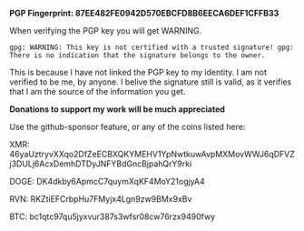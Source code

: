 __PGP Fingerprint: 87EE482FE0942D570EBCFD8B6EECA6DEF1CFFB33__


When verifying the PGP key you will get WARNING.

``gpg: WARNING: This key is not certified with a trusted signature!
gpg: There is no indication that the signature belongs to the owner.``


This is because I have not linked the PGP key to my identity.
I am not verified to be me, by anyone. 
I belive the signature still is valid, as it verifies that I am the source of the information you get.




**Donations to support my work will be much appreciated**

Use the github-sponsor feature, or any of the coins listed here:

XMR: 46yaUztryvXXqo2DfZeECBXQKYMEHV1YpNwtkuwAvpMXMovWWJ6qDFVZj3DULj6AcxDemhDTDyJNFYBdGncBjpahQrY9rki

DOGE: DK4dkby6ApmcC7quymXqKF4MoY21ogjyA4

RVN: RKZtiEFCrbpHu7FMyjx4Lgn9zw9BMx9xBv

BTC: bc1qtc97qu5jyxvur387s3wfsr08cw76rzx9490fwy

